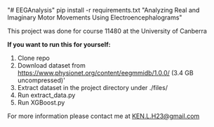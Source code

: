 "# EEGAnalysis" 
pip install -r requirements.txt
"Analyzing Real and Imaginary Motor Movements Using Electroencephalograms"

This project was done for course 11480 at the University of Canberra

**If you want to run this for yourself:**

1) Clone repo
2) Download dataset from https://www.physionet.org/content/eegmmidb/1.0.0/ (3.4 GB uncompressed)'
3) Extract dataset in the project directory under ./files/
4) Run extract_data.py
5) Run XGBoost.py




For more information please contact me at KEN.L.H23@gmail.com
